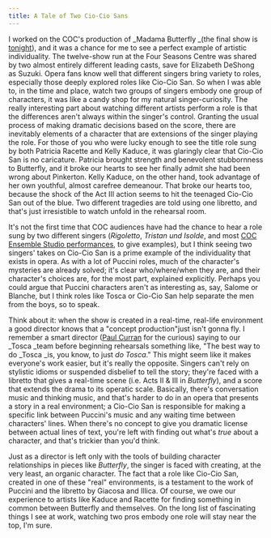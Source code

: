 ```yaml
---
title: A Tale of Two Cio-Cio Sans
---
```


I worked on the COC's production of _Madama Butterfly _(the final show is [tonight](http://www.coc.ca/PerformancesAndTickets/1415Season/MadamaButterfly.aspx)), and it was a chance for me to see a perfect example of artistic individuality. The twelve-show run at the Four Seasons Centre was shared by two almost entirely different leading casts, save for Elizabeth DeShong as Suzuki. Opera fans know well that different singers bring variety to roles, especially those deeply explored roles like Cio-Cio San. So when I was able to, in the time and place, watch two groups of singers embody one group of characters, it was like a candy shop for my natural singer-curiosity.
The really interesting part about watching different artists perform a role is that the differences aren't always within the singer's control. Granting the usual process of making dramatic decisions based on the score, there are inevitably elements of a character that are extensions of the singer playing the role. For those of you who were lucky enough to see the title role sung by both Patricia Racette and Kelly Kaduce, it was glaringly clear that Cio-Cio San is no caricature. Patricia brought strength and benevolent stubbornness to Butterfly, and it broke our hearts to see her finally admit she had been wrong about Pinkerton. Kelly Kaduce, on the other hand, took advantage of her own youthful, almost carefree demeanour. That broke our hearts too, because the shock of the Act III action seems to hit the teenaged Cio-Cio San out of the blue. Two different tragedies are told using one libretto, and that's just irresistible to watch unfold in the rehearsal room.

It's not the first time that COC audiences have had the chance to hear a role sung by two different singers (_Rigoletto_, _Tristan und Isolde_, and most [COC Ensemble Studio performances](http://www.coc.ca/PerformancesAndTickets/1415Season/BarberOfSeville/EnsembleStudioPerformance.aspx), to give examples), but I think seeing two singers' takes on Cio-Cio San is a prime example of the individuality that exists in opera. As with a lot of Puccini roles, much of the character's mysteries are already solved; it's clear who/where/when they are, and their character's choices are, for the most part, explained explicitly. Perhaps you could argue that Puccini characters aren't as interesting as, say, Salome or Blanche, but I think roles like Tosca or Cio-Cio San help separate the men from the boys, so to speak.

Think about it: when the show is created in a real-time, real-life environment a good director knows that a "concept production"just isn't gonna fly. I remember a smart director ([Paul Curran](http://www.paulcurrandirector.com/) for the curious) saying to our _Tosca _team before beginning rehearsals something like, "The best way to do _Tosca _is, you know, to just _do Tosca_." This might seem like it makes everyone's work easier, but it's really the opposite. Singers can't rely on stylistic idioms or suspended disbelief to tell the story; they're faced with a libretto that gives a real-time scene (i.e. Acts II & III in _Butterfly_), and a score that extends the drama to its operatic scale. Basically, there's conversation music and thinking music, and that's harder to do in an opera that presents a story in a real environment; a Cio-Cio San is responsible for making a specific link between Puccini's music and any waiting time between characters' lines. When there's no concept to give you dramatic license between actual lines of text, you're left with finding out what's _true_ about a character, and that's trickier than you'd think.

Just as a director is left only with the tools of building character relationships in pieces like _Butterfly_, the singer is faced with creating, at the very least, an organic character. The fact that a role like Cio-Cio San, created in one of these "real" environments, is a testament to the work of Puccini and the libretto by Giacosa and Illica. Of course, we owe our experience to artists like Kaduce and Racette for finding something in common between Butterfly and themselves. On the long list of fascinating things I see at work, watching two pros embody one role will stay near the top, I'm sure.
